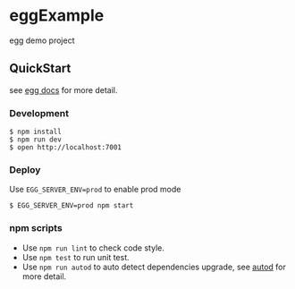 # eggExample

egg demo project

## QuickStart

<!-- add docs here for user -->

see [egg docs][egg] for more detail.

### Development
```shell
$ npm install
$ npm run dev
$ open http://localhost:7001
```

### Deploy

Use `EGG_SERVER_ENV=prod` to enable prod mode

```shell
$ EGG_SERVER_ENV=prod npm start
```

### npm scripts

- Use `npm run lint` to check code style.
- Use `npm test` to run unit test.
- Use `npm run autod` to auto detect dependencies upgrade, see [autod](https://www.npmjs.com/package/autod) for more detail.


[egg]: https://eggjs.org